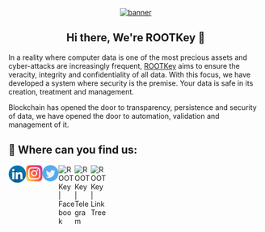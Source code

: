 <p align="center">
  <a href="https://rootkey.ai" target="_blank" rel="noreferrer"><img src="https://media.notcybersec.com/Email/banner/banner_github.png" alt="banner"></a>
</p>

<h2 align="center"> Hi there, We're ROOTKey </a> 👋 </h2>

In a reality where computer data is one of the most precious assets and cyber-attacks are increasingly frequent, [ROOTKey](https://rootkey.ai) aims to ensure the veracity, integrity and confidentiality of all data. With this focus, we have developed a system where security is the premise. Your data is safe in its creation, treatment and management. 

Blockchain has opened the door to transparency, persistence and security of data, we have opened the door to automation, validation and management of it.

## 🤝 Where can you find us:
<a href="https://www.linkedin.com/company/rootkey"><img align="left" src="https://github.com/NOT-CyberSec/.github/blob/9cebb4bcf97d3be0a67b754225c181945755e2d3/img/linkedin.png" alt="ROOTKey | LinkedIn" width="35px"/></a>

<a href="https://www.instagram.com/_rootkey/"><img align="left" src="https://github.com/NOT-CyberSec/.github/blob/34df78ed05ab90ffc476fb47ecd2c509e3f10e6c/img/instagram.svg" alt="ROOTKey | Instagram" width="32px"/></a>

<a href="https://twitter.com/_rootkey/"><img align="left" src="https://raw.githubusercontent.com/NOT-CyberSec/.github/290187c43a52eac52bdf38ac1b27733272b9e73a/img/twitter.svg" alt="ROOTKey | Twitter" width="32px"/></a>

<a href="https://facebook.com/rootkey.0"><img align="left" src="https://media.notcybersec.com/Redes-Sociais/Logos/facebook-azul.png" alt="ROOTKey | Facebook" width="32px"/></a>

<a href="https://t.me/+CvFbwUZ4bRNmMzBk"><img align="left" src="https://media.notcybersec.com/Redes-Sociais/Logos/telegram.png" alt="ROOTKey | Telegram" width="32px"/></a>

<a href="https://linktr.ee/_rootkey"><img align="left" src="https://media.notcybersec.com/Redes-Sociais/Logos/linktree-cores.png" alt="ROOTKey | LinkTree" width="32px"/></a>
